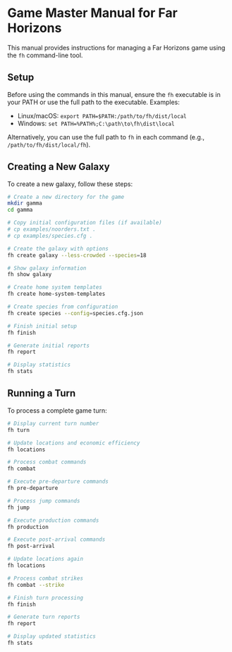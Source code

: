 # Game Master Manual for Far Horizons

This manual provides instructions for managing a Far Horizons game using the `fh` command-line tool.

## Setup

Before using the commands in this manual, ensure the `fh` executable is in your PATH or use the full path to the executable. Examples:

- Linux/macOS: `export PATH=$PATH:/path/to/fh/dist/local`
- Windows: `set PATH=%PATH%;C:\path\to\fh\dist\local`

Alternatively, you can use the full path to `fh` in each command (e.g., `/path/to/fh/dist/local/fh`).

## Creating a New Galaxy

To create a new galaxy, follow these steps:

```bash
# Create a new directory for the game
mkdir gamma
cd gamma

# Copy initial configuration files (if available)
# cp examples/noorders.txt .
# cp examples/species.cfg .

# Create the galaxy with options
fh create galaxy --less-crowded --species=18

# Show galaxy information
fh show galaxy

# Create home system templates
fh create home-system-templates

# Create species from configuration
fh create species --config=species.cfg.json

# Finish initial setup
fh finish

# Generate initial reports
fh report

# Display statistics
fh stats
```

## Running a Turn

To process a complete game turn:

```bash
# Display current turn number
fh turn

# Update locations and economic efficiency
fh locations

# Process combat commands
fh combat

# Execute pre-departure commands
fh pre-departure

# Process jump commands
fh jump

# Execute production commands
fh production

# Execute post-arrival commands
fh post-arrival

# Update locations again
fh locations

# Process combat strikes
fh combat --strike

# Finish turn processing
fh finish

# Generate turn reports
fh report

# Display updated statistics
fh stats
```
